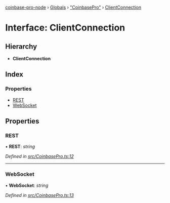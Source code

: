 [coinbase-pro-node](../README.md) › [Globals](../globals.md) › ["CoinbasePro"](../modules/_coinbasepro_.md) › [ClientConnection](_coinbasepro_.clientconnection.md)

# Interface: ClientConnection

## Hierarchy

- **ClientConnection**

## Index

### Properties

- [REST](_coinbasepro_.clientconnection.md#rest)
- [WebSocket](_coinbasepro_.clientconnection.md#websocket)

## Properties

### REST

• **REST**: _string_

_Defined in [src/CoinbasePro.ts:12](https://github.com/bennyn/coinbase-pro-node/blob/1656a9e/src/CoinbasePro.ts#L12)_

---

### WebSocket

• **WebSocket**: _string_

_Defined in [src/CoinbasePro.ts:13](https://github.com/bennyn/coinbase-pro-node/blob/1656a9e/src/CoinbasePro.ts#L13)_
